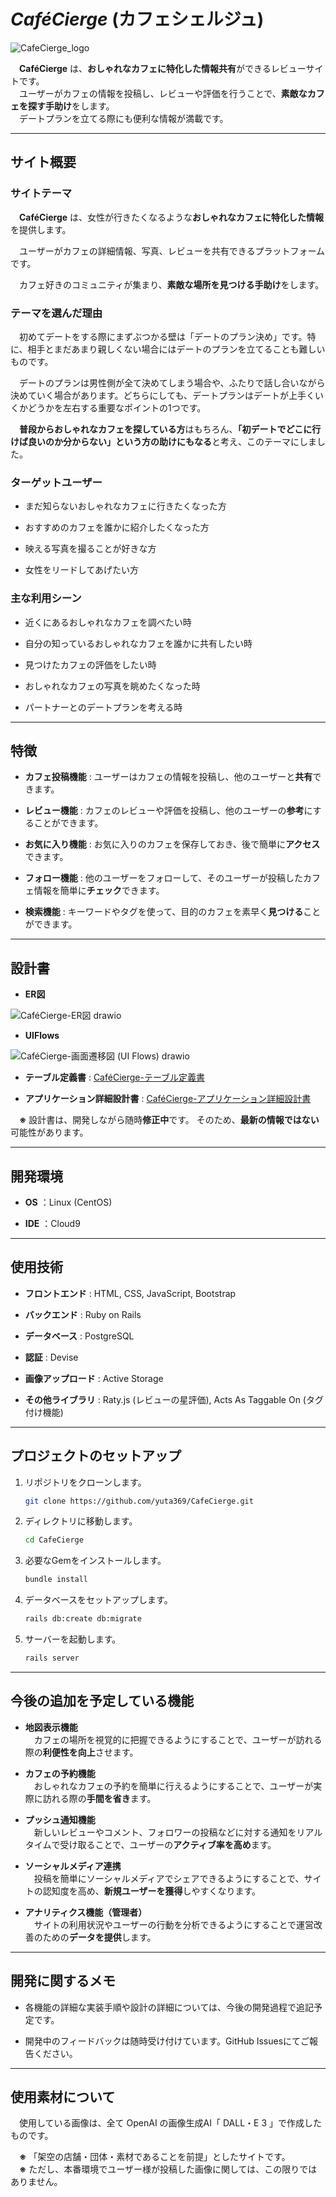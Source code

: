 # *CaféCierge* (カフェシェルジュ)

![CafeCierge_logo](https://github.com/user-attachments/assets/a502fd55-1c16-4283-a1ef-15f8d2215066)

　**CaféCierge** は、**おしゃれなカフェに特化した情報共有**ができるレビューサイトです。  
　ユーザーがカフェの情報を投稿し、レビューや評価を行うことで、**素敵なカフェを探す手助け**をします。  
　デートプランを立てる際にも便利な情報が満載です。

---

## サイト概要

### サイトテーマ

　**CaféCierge** は、女性が行きたくなるような**おしゃれなカフェに特化した情報**を提供します。  

　ユーザーがカフェの詳細情報、写真、レビューを共有できるプラットフォームです。  

　カフェ好きのコミュニティが集まり、**素敵な場所を見つける手助け**をします。

### テーマを選んだ理由

　初めてデートをする際にまずぶつかる壁は「デートのプラン決め」です。特に、相手とまだあまり親しくない場合にはデートのプランを立てることも難しいものです。  

　デートのプランは男性側が全て決めてしまう場合や、ふたりで話し合いながら決めていく場合があります。どちらにしても、デートプランはデートが上手くいくかどうかを左右する重要なポイントの1つです。  

　**普段からおしゃれなカフェを探している方**はもちろん、**「初デートでどこに行けば良いのか分からない」という方の助けにもなる**と考え、このテーマにしました。

### ターゲットユーザー

- まだ知らないおしゃれなカフェに行きたくなった方

- おすすめのカフェを誰かに紹介したくなった方

- 映える写真を撮ることが好きな方

- 女性をリードしてあげたい方

### 主な利用シーン

- 近くにあるおしゃれなカフェを調べたい時

- 自分の知っているおしゃれなカフェを誰かに共有したい時

- 見つけたカフェの評価をしたい時

- おしゃれなカフェの写真を眺めたくなった時

- パートナーとのデートプランを考える時

---

## 特徴

- **カフェ投稿機能** : ユーザーはカフェの情報を投稿し、他のユーザーと**共有**できます。

- **レビュー機能** : カフェのレビューや評価を投稿し、他のユーザーの**参考**にすることができます。

- **お気に入り機能** : お気に入りのカフェを保存しておき、後で簡単に**アクセス**できます。

- **フォロー機能** : 他のユーザーをフォローして、そのユーザーが投稿したカフェ情報を簡単に**チェック**できます。

- **検索機能** : キーワードやタグを使って、目的のカフェを素早く**見つける**ことができます。

---

## 設計書

- **ER図**

![CaféCierge-ER図 drawio](https://github.com/user-attachments/assets/83967e35-5c29-45a3-b8f9-3e0c27807cd6)

- **UIFlows**

![CaféCierge-画面遷移図 (UI Flows) drawio](https://github.com/user-attachments/assets/bd6770b9-65d8-4b5d-ad3c-49564ca0fe4d)

- **テーブル定義書** : 
[CaféCierge-テーブル定義書](https://docs.google.com/spreadsheets/d/1ynMGy2rI1ryb7Q6F0g69Un9DROBkSgzD/edit?usp=sharing&ouid=103542130713378992441&rtpof=true&sd=true)

- **アプリケーション詳細設計書** : 
[CaféCierge-アプリケーション詳細設計書](https://docs.google.com/spreadsheets/d/1NcVHX4IVRChopYptHGUYnVcK7jLINyXEccnKRFFazJA/edit?usp=sharing)

　**※** 設計書は、開発しながら随時**修正中**です。  そのため、**最新の情報ではない**可能性があります。

---

## 開発環境

- **OS** ：Linux (CentOS)

- **IDE** ：Cloud9

---

## 使用技術

- **フロントエンド** : HTML, CSS, JavaScript, Bootstrap

- **バックエンド** : Ruby on Rails

- **データベース** : PostgreSQL

- **認証** : Devise

- **画像アップロード** : Active Storage

- **その他ライブラリ** : Raty.js (レビューの星評価), Acts As Taggable On (タグ付け機能)

---

## プロジェクトのセットアップ

1. リポジトリをクローンします。

   ```bash
   git clone https://github.com/yuta369/CafeCierge.git
   ```

2. ディレクトリに移動します。

   ```bash
   cd CafeCierge
   ```

3. 必要なGemをインストールします。

   ```bash
   bundle install
   ```

4. データベースをセットアップします。

   ```bash
   rails db:create db:migrate
   ```

5. サーバーを起動します。

   ```bash
   rails server
   ```

---

## 今後の追加を予定している機能

- **地図表示機能**  
　カフェの場所を視覚的に把握できるようにすることで、ユーザーが訪れる際の**利便性を向上**させます。

- **カフェの予約機能**  
　おしゃれなカフェの予約を簡単に行えるようにすることで、ユーザーが実際に訪れる際の**手間を省き**ます。

- **プッシュ通知機能**  
　新しいレビューやコメント、フォロワーの投稿などに対する通知をリアルタイムで受け取ることで、ユーザーの**アクティブ率を高め**ます。

- **ソーシャルメディア連携**  
　投稿を簡単にソーシャルメディアでシェアできるようにすることで、サイトの認知度を高め、**新規ユーザーを獲得**しやすくなります。

- **アナリティクス機能（管理者）**  
　サイトの利用状況やユーザーの行動を分析できるようにすることで運営改善のための**データを提供**します。

---

## 開発に関するメモ

- 各機能の詳細な実装手順や設計の詳細については、今後の開発過程で追記予定です。

- 開発中のフィードバックは随時受け付けています。GitHub Issuesにてご報告ください。

---

## 使用素材について

　使用している画像は、全て OpenAI の画像生成AI「 DALL・E 3 」で作成したものです。  

　**※** 「架空の店舗・団体・素材であることを前提」としたサイトです。  
　**※**  ただし、本番環境でユーザー様が投稿した画像に関しては、この限りではありません。  